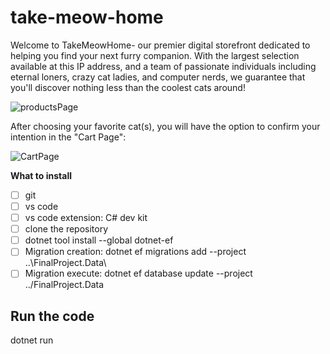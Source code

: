 # take-meow-home
Welcome to TakeMeowHome- our premier digital storefront dedicated to helping you find your next furry companion. With the largest selection available at this IP address, and a team of passionate individuals including eternal loners, crazy cat ladies, and computer nerds, we guarantee that you'll discover nothing less than the coolest cats around!

![productsPage](https://github.com/user-attachments/assets/a08905fe-111e-4bfe-9561-976edd0d9b40)

After choosing your favorite cat(s), you will have the option to confirm your intention in the "Cart Page":

![CartPage](https://github.com/user-attachments/assets/e1e51957-23fb-43bf-bd9d-09ddc159a6da)


**What to install**
- [ ] git
- [ ] vs code
- [ ] vs code extension: C# dev kit
- [ ] clone the repository
- [ ] dotnet tool install --global dotnet-ef
- [ ] Migration creation:  dotnet ef migrations add <Initial> --project ..\FinalProject.Data\
- [ ] Migration execute: dotnet ef database update --project ../FinalProject.Data
      
## Run the code
dotnet run

